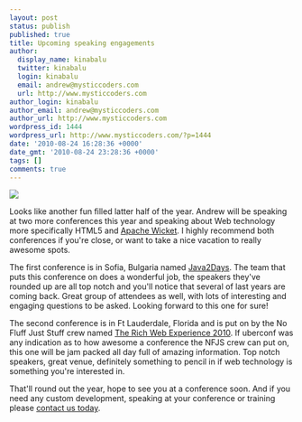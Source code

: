 ```yaml
---
layout: post
status: publish
published: true
title: Upcoming speaking engagements
author:
  display_name: kinabalu
  twitter: kinabalu
  login: kinabalu
  email: andrew@mysticcoders.com
  url: http://www.mysticcoders.com
author_login: kinabalu
author_email: andrew@mysticcoders.com
author_url: http://www.mysticcoders.com
wordpress_id: 1444
wordpress_url: http://www.mysticcoders.com/?p=1444
date: '2010-08-24 16:28:36 +0000'
date_gmt: '2010-08-24 23:28:36 +0000'
tags: []
comments: true
---
```

<img src="https://farm3.static.flickr.com/2407/2537877226_5a74c40bcc.jpg" border="0" />

Looks like another fun filled latter half of the year.  Andrew will be speaking at two more conferences this year and speaking about Web technology more specifically HTML5 and <a href="http://wicket.apache.org" target="_blank">Apache Wicket</a>.  I highly recommend both conferences if you're close, or want to take a nice vacation to really awesome spots.

The first conference is in Sofia, Bulgaria named <a href="http://2010.java2days.com" target="_blank">Java2Days</a>.  The team that puts this conference on does a wonderful job, the speakers they've rounded up are all top notch and you'll notice that several of last years are coming back.  Great group of attendees as well, with lots of interesting and engaging questions to be asked.  Looking forward to this one for sure!

The second conference is in Ft Lauderdale, Florida and is put on by the No Fluff Just Stuff crew named <a href="http://www.therichwebexperience.com" target="_blank">The Rich Web Experience 2010</a>.  If uberconf was any indication as to how awesome a conference the NFJS crew can put on, this one will be jam packed all day full of amazing information.  Top notch speakers, great venue, definitely something to pencil in if web technology is something you're interested in.

That'll round out the year, hope to see you at a conference soon.  And if you need any custom development, speaking at your conference or training please <a href="http://www.mysticcoders.com/contact-us">contact us today</a>.

